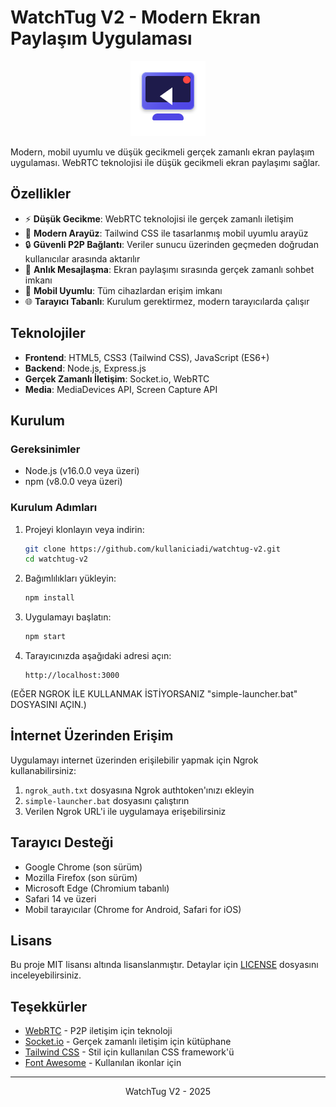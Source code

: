 # WatchTug V2 - Modern Ekran Paylaşım Uygulaması

<div align="center">
  <img src="public/img/logo.svg" alt="WatchTug Logo" width="120">
</div>

Modern, mobil uyumlu ve düşük gecikmeli gerçek zamanlı ekran paylaşım uygulaması. WebRTC teknolojisi ile düşük gecikmeli ekran paylaşımı sağlar.

## Özellikler

- ⚡ **Düşük Gecikme**: WebRTC teknolojisi ile gerçek zamanlı iletişim
- 🎨 **Modern Arayüz**: Tailwind CSS ile tasarlanmış mobil uyumlu arayüz
- 🔒 **Güvenli P2P Bağlantı**: Veriler sunucu üzerinden geçmeden doğrudan kullanıcılar arasında aktarılır
- 💬 **Anlık Mesajlaşma**: Ekran paylaşımı sırasında gerçek zamanlı sohbet imkanı
- 📱 **Mobil Uyumlu**: Tüm cihazlardan erişim imkanı
- 🌐 **Tarayıcı Tabanlı**: Kurulum gerektirmez, modern tarayıcılarda çalışır

## Teknolojiler

- **Frontend**: HTML5, CSS3 (Tailwind CSS), JavaScript (ES6+)
- **Backend**: Node.js, Express.js
- **Gerçek Zamanlı İletişim**: Socket.io, WebRTC
- **Media**: MediaDevices API, Screen Capture API

## Kurulum

### Gereksinimler

- Node.js (v16.0.0 veya üzeri)
- npm (v8.0.0 veya üzeri)

### Kurulum Adımları

1. Projeyi klonlayın veya indirin:
   ```bash
   git clone https://github.com/kullaniciadi/watchtug-v2.git
   cd watchtug-v2
   ```

2. Bağımlılıkları yükleyin:
   ```bash
   npm install
   ```

3. Uygulamayı başlatın:
   ```bash
   npm start
   ```

4. Tarayıcınızda aşağıdaki adresi açın:
   ```
   http://localhost:3000
   ```
(EĞER NGROK İLE KULLANMAK İSTİYORSANIZ "simple-launcher.bat" DOSYASINI AÇIN.)
## İnternet Üzerinden Erişim

Uygulamayı internet üzerinden erişilebilir yapmak için Ngrok kullanabilirsiniz:

1. `ngrok_auth.txt` dosyasına Ngrok authtoken'ınızı ekleyin
2. `simple-launcher.bat` dosyasını çalıştırın
3. Verilen Ngrok URL'i ile uygulamaya erişebilirsiniz

## Tarayıcı Desteği

- Google Chrome (son sürüm)
- Mozilla Firefox (son sürüm)
- Microsoft Edge (Chromium tabanlı)
- Safari 14 ve üzeri
- Mobil tarayıcılar (Chrome for Android, Safari for iOS)

## Lisans

Bu proje MIT lisansı altında lisanslanmıştır. Detaylar için [LICENSE](LICENSE) dosyasını inceleyebilirsiniz.

## Teşekkürler

- [WebRTC](https://webrtc.org/) - P2P iletişim için teknoloji
- [Socket.io](https://socket.io/) - Gerçek zamanlı iletişim için kütüphane
- [Tailwind CSS](https://tailwindcss.com/) - Stil için kullanılan CSS framework'ü
- [Font Awesome](https://fontawesome.com/) - Kullanılan ikonlar için

---

<div align="center">
  <p>WatchTug V2 - 2025</p>
</div> 
